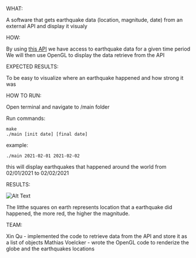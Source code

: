 WHAT:

A software that gets earthquake data (location, magnitude, date) from an external API and display it visualy
    
HOW:
    
By using [this API](https://earthquake.usgs.gov/fdsnws/event/1/) we have access to earthquake data for a given time period
We will then use OpenGL to display the data retrieve from the API
    
EXPECTED RESULTS:

To be easy to visualize where an earthquake happened and how strong it was

HOW TO RUN:

Open terminal and navigate to /main folder

Run commands:
    
    make
    ./main [init date] [final date]    
example: 

    ./main 2021-02-01 2021-02-02
this will display earthquakes that happened around the world from 02/01/2021 to 02/02/2021

RESULTS:

![Alt Text](https://raw.githubusercontent.com/mathiasVoelcker/csci596-final-project/master/earthquake.gif)

The litthe squares on earth represents location that a earthquake did happened, the more red, the higher the magnitude.

TEAM:

Xin Qu - implemented the code to retrieve data from the API and store it as a list of objects 
Mathias Voelcker - wrote the OpenGL code to renderize the globe and the earthquakes locations
